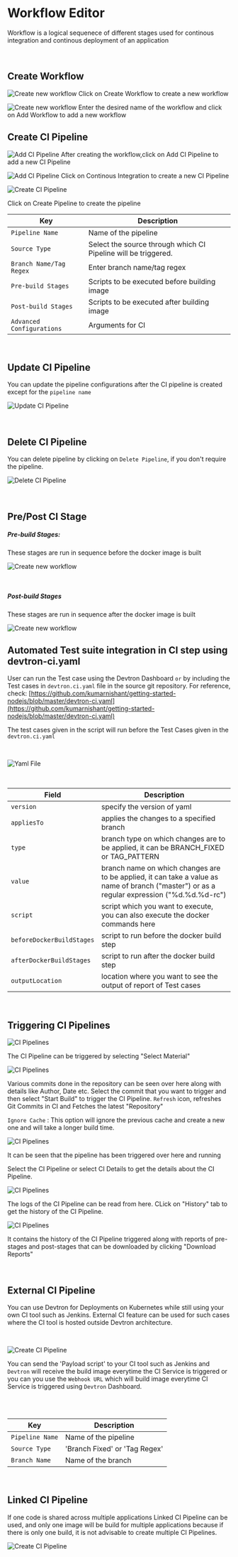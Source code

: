# Workflow Editor
Workflow is a logical sequenece of different stages used for continous integration and continous deployment of an application
<br />

<br />

## Create Workflow

![Create new workflow](/workflow-editor.PNG "Create new workflow")
Click on Create Workflow to create a new workflow
<br />

![Create new workflow](/workflow-editor1.PNG "Create new workflow")
Enter the desired name of the workflow and click on Add Workflow to add a new workflow
<br />

##  Create CI Pipeline

![Add CI Pipeline](/workflow-editor2.PNG "Add CI Pipeline")
After creating the workflow,click on Add CI Pipeline to add a new CI Pipeline
<br />

![Add CI Pipeline](/add_pipeline.jpg "Add CI Pipeline")
Click on Continous Integration to create a new CI Pipeline

![Create CI Pipeline](/create_pipeline.jpg "Create CI Pipeline")

Click on Create Pipeline to create the  pipeline

Key | Description
-----|-----
`Pipeline Name` | Name of the pipeline
`Source Type` | Select the source through which CI Pipeline will be triggered.
`Branch Name/Tag Regex` | Enter branch name/tag regex
`Pre-build Stages` | Scripts to be executed before building image
`Post-build Stages` |  Scripts to be executed after building image
`Advanced Configurations` | Arguments for CI

<br />

## Update CI Pipeline

You can update the pipeline configurations after the CI pipeline is created except for the `pipeline name`

![Update CI Pipeline](/edit_pipeline.jpg "update CI Pipeline")

<br>

## Delete CI Pipeline 

You can delete pipeline by clicking on `Delete Pipeline`, if you don't require the pipeline.

![Delete CI Pipeline](/edit_pipeline.jpg "update CI Pipeline")


<br>


##  Pre/Post CI Stage

##### Pre-build Stages: 
These stages are run in sequence before the docker image is built

![Create new workflow](/pre_build.jpg)

<br>


##### Post-build Stages
These stages are run in sequence after the docker image is built

![Create new workflow](/post_build.jpg)
<br>

## Automated Test suite integration in CI step using devtron-ci.yaml

User can run the Test case using the Devtron Dashboard `or` by including the Test cases in `devtron.ci.yaml` file in the source git repository. For reference, check: [https://github.com/kumarnishant/getting-started-nodejs/blob/master/devtron-ci.yaml](https://github.com/kumarnishant/getting-started-nodejs/blob/master/devtron-ci.yaml)

The test cases given in the script will run before the Test Cases given in the  `devtron.ci.yaml`


<br>

![Yaml File](/yaml.jpg "Create Yaml File")

<br>

Field | Description
------|------------ 
`version`   | specify the version of yaml
`appliesTo` | applies the changes to a specified branch 
`type`      | branch type on which changes are to be applied, it can be BRANCH_FIXED or TAG_PATTERN 
`value`     | branch name on which changes are to be applied, it can take a value as name of branch ("master") or as a regular expression ("%d.%d.%d-rc")
`script`    | script which you want to execute, you can also execute the docker commands here
`beforeDockerBuildStages` | script to run before the docker build step
`afterDockerBuildStages`  | script to run after the docker build step
`outputLocation`          | location where you want to see the output of report of Test cases 

<br>

## Triggering CI Pipelines
![CI Pipelines](/triggers.JPG "Triggering CI Pipelines")

The CI Pipeline can be triggered by selecting "Select Material"


![CI Pipelines](/CI_select.JPG "Triggering CI Pipelines")

Various commits done in the repository can be seen over here along with details like Author, Date etc.
Select the commit that you want to trigger and then select "Start Build" to trigger the CI Pipeline.
`Refresh` icon, refreshes Git Commits in CI and Fetches the latest "Repository"

`Ignore Cache` : This option will ignore the previous cache and create a new one and will take a longer build time.



![CI Pipelines](/CI2.JPG "Triggering CI Pipelines")

It can be seen that the pipeline has been triggered over here and running

Select the CI Pipeline or select CI Details to get the details about the CI Pipeline.

![CI Pipelines](/CIlogs.JPG "Triggering CI Pipelines")

The logs of the CI Pipeline can be read from here.
CLick on "History" tab to get the history of the CI Pipeline.

![CI Pipelines](/CIhistory.JPG "Triggering CI Pipelines")

It contains the history of the CI Pipeline triggered along with reports of pre-stages and post-stages that can be downloaded by clicking "Download Reports"

<br>

## External CI Pipeline

You can use Devtron for Deployments on Kubernetes while still using your own CI tool such as Jenkins. External CI feature can be used for such cases where 
the CI tool is hosted outside Devtron architecture.

<br>


![Create CI Pipeline](/external_pipeline.jpg "External CI Pipeline")

You can send the 'Payload script' to your CI tool such as Jenkins and `Devtron` will receive the build image everytime the CI Service is triggered or
you can you use the `Webhook URL` which will build image everytime CI Service is triggered using `Devtron` Dashboard. 

<br>

<br>


Key | Description
-----|-----
`Pipeline Name` | Name of the pipeline
`Source Type`   | 'Branch Fixed' or 'Tag Regex'
`Branch Name` | Name of the branch

<br>


## Linked CI Pipeline

If one code is shared across multiple applications Linked CI Pipeline can be used, and only one image will be build for multiple applications because
if there is only one build, it is not advisable to create multiple CI Pipelines.

![Create CI Pipeline](/linked.jpg "Linked CI Pipeline")


<br>






